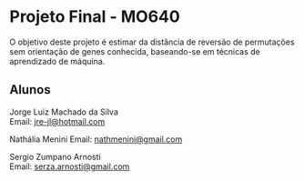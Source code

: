 # Projeto Final - MO640

O objetivo deste projeto é estimar da distância de reversão de permutações sem orientação de genes conhecida, baseando-se em técnicas de aprendizado de máquina.

## Alunos
Jorge Luiz Machado da Silva  
Email: jre-jl@hotmail.com

Nathália Menini
Email: nathmenini@gmail.com

Sergio Zumpano Arnosti  
Email: serza.arnosti@gmail.com
